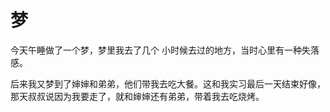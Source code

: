 # 梦

今天午睡做了一个梦，梦里我去了几个 小时候去过的地方，当时心里有一种失落感。

后来我又梦到了婶婶和弟弟，他们带我去吃大餐。这和我实习最后一天结束好像，那天叔叔说因为我要走了，就和婶婶还有弟弟，带着我去吃烧烤。
